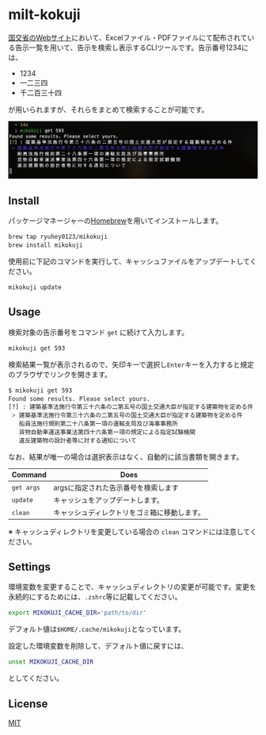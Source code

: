 # milt-kokuji

[国交省のWebサイト](https://www.mlit.go.jp/notice/)において、Excelファイル・PDFファイルにて配布されている告示一覧を用いて、告示を検索し表示するCLIツールです。告示番号1234には、

- 1234
- 一二三四
- 千二百三十四

が用いられますが、それらをまとめて検索することが可能です。

![Screenshot](./asset/Screenshot.png)



## Install

パッケージマネージャーの[Homebrew](https://brew.sh/index_ja)を用いてインストールします。

```sh
brew tap ryuhey0123/mikokuji
brew install mikokuji
```

使用前に下記のコマンドを実行して、キャッシュファイルをアップデートしてください。

```sh
mikokuji update
```



## Usage

検索対象の告示番号をコマンド `get` に続けて入力します。

```sh
mikokuji get 593
```

検索結果一覧が表示されるので、矢印キーで選択し`Enter`キーを入力すると規定のブラウザでリンクを開きます。

```sh
$ mikokuji get 593
Found some results. Please select yours.
[?] : 建築基準法施行令第三十六条の二第五号の国土交通大臣が指定する建築物を定める件
 > 建築基準法施行令第三十六条の二第五号の国土交通大臣が指定する建築物を定める件
   船員法施行規則第二十八条第一項の運輸支局及び海事事務所
   貨物自動車運送事業法第四十六条第一項の規定による指定試験機関
   違反建築物の設計者等に対する通知について
```

なお、結果が唯一の場合は選択表示はなく、自動的に該当書類を開きます。

| Command    | Does                                         |
| ---------- | -------------------------------------------- |
| `get args` | argsに指定された告示番号を検索します         |
| `update`   | キャッシュをアップデートします。             |
| `clean`    | キャッシュディレクトリをゴミ箱に移動します。 |

※ キャッシュディレクトリを変更している場合の `clean` コマンドには注意してください。



## Settings

環境変数を変更することで、キャッシュディレクトリの変更が可能です。変更を永続的にするためには、`.zshrc`等に記載してください。

```sh
export MIKOKUJI_CACHE_DIR='path/to/dir'
```

デフォルト値は`$HOME/.cache/mikokuji`となっています。

設定した環境変数を削除して、デフォルト値に戻すには、

```sh
unset MIKOKUJI_CACHE_DIR
```

としてください。



## License

[MIT](https://choosealicense.com/licenses/mit/)

